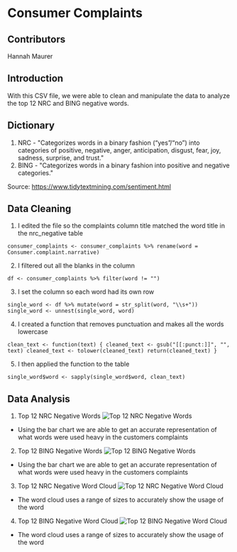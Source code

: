 # Consumer Complaints
## Contributors
Hannah Maurer
## Introduction
With this CSV file, we were able to clean and manipulate the data to analyze the top 12 NRC and BING negative words.
## Dictionary
1. NRC - "Categorizes words in a binary fashion (“yes”/“no”) into categories of positive, negative, anger, anticipation, disgust, fear, joy, sadness, surprise, and trust."
2. BING - "Categorizes words in a binary fashion into positive and negative categories."

Source: https://www.tidytextmining.com/sentiment.html
## Data Cleaning
1. I edited the file so the complaints column title matched the word title in the nrc_negative table

`consumer_complaints <- consumer_complaints %>%
  rename(word = Consumer.complaint.narrative)`

2. I filtered out all the blanks in the column

`df <- consumer_complaints %>%
  filter(word != "")`

3. I set the column so each word had its own row

`single_word <- df %>%
  mutate(word = str_split(word, "\\s+"))
single_word <- unnest(single_word, word)`

4. I created a function that removes punctuation and makes all the words lowercase

`clean_text <- function(text) {
  cleaned_text <- gsub("[[:punct:]]", "", text)
  cleaned_text <- tolower(cleaned_text)
  return(cleaned_text)
}`

5. I then applied the function to the table

`single_word$word <- sapply(single_word$word, clean_text)`
## Data Analysis
1. Top 12 NRC Negative Words
   ![Top 12 NRC Negative Words](https://github.com/hannahmaurer/Customer-Complaints/assets/159860800/3f1ecbce-5cb1-463a-97c9-e710d5a52363)
- Using the bar chart we are able to get an accurate representation of what words were used heavy in the customers complaints
2. Top 12 BING Negative Words
   ![Top 12 BING Negative Words](https://github.com/hannahmaurer/Customer-Complaints/assets/159860800/adf94c19-189e-429b-921d-71cc8eb078e0)
- Using the bar chart we are able to get an accurate representation of what words were used heavy in the customers complaints
3. Top 12 NRC Negative Word Cloud
   ![Top 12 NRC Negative Word Cloud](https://github.com/hannahmaurer/Customer-Complaints/assets/159860800/205c659e-fa54-48c9-807c-b9404649fd42)
- The word cloud uses a range of sizes to accurately show the usage of the word
4. Top 12 BING Negative Word Cloud
   ![Top 12 BING Negative Word Cloud](https://github.com/hannahmaurer/Customer-Complaints/assets/159860800/ecc75787-17e0-4c47-ba96-59c15066aa24)
- The word cloud uses a range of sizes to accurately show the usage of the word
    







